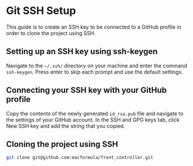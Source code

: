 # Git SSH Setup

This guide is to create an SSH key to be connected to a GitHub profile in order to clone the project using SSH.

## Setting up an SSH key using ssh-keygen

Navigate to the `~/.ssh/` directory on your machine and enter the command `ssh-keygen`.
Press enter to skip each prompt and use the default settings.

## Connecting your SSH key with your GitHub profile

Copy the contents of the newly generated `id_rsa.pub` file and navigate to the settings of your GitHub account. In the SSH and GPG keys tab, click New SSH key and add the string that you copied.

## Cloning the project using SSH

```bash
git clone git@github.com:macformula/front_controller.git
```